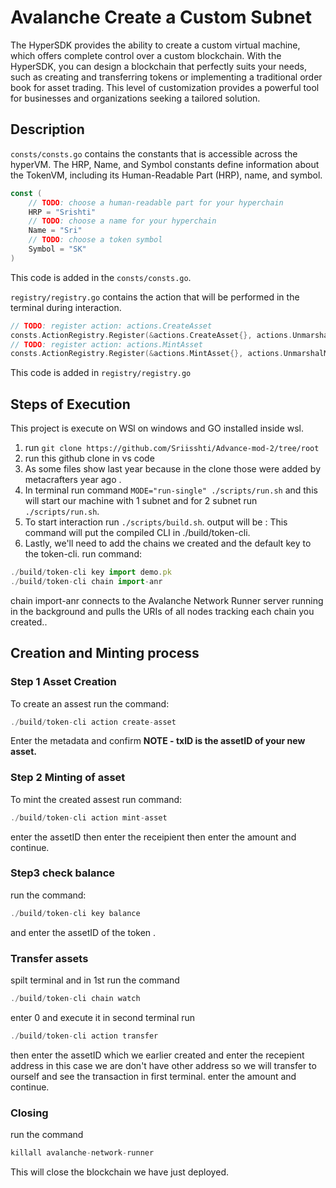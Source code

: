 # Avalanche Create a Custom Subnet

The HyperSDK provides the ability to create a custom virtual machine, which offers complete control over a custom blockchain. With the HyperSDK, you can design a blockchain that perfectly suits your needs, such as creating and transferring tokens or implementing a traditional order book for asset trading. This level of customization provides a powerful tool for businesses and organizations seeking a tailored solution.


## Description 
```consts/consts.go``` contains the constants that is accessible across the hyperVM. The HRP, Name, and Symbol constants define information about the TokenVM, including its Human-Readable Part (HRP), name, and symbol.
```GO
const (
	// TODO: choose a human-readable part for your hyperchain
	HRP = "Srishti"
	// TODO: choose a name for your hyperchain
	Name = "Sri"
	// TODO: choose a token symbol
	Symbol = "SK"
)
```
This code is added in the ```consts/consts.go```.

```registry/registry.go``` contains the action that will be performed in the terminal during interaction.
```GO
// TODO: register action: actions.CreateAsset
consts.ActionRegistry.Register(&actions.CreateAsset{}, actions.UnmarshalCreateAsset, false),
// TODO: register action: actions.MintAsset
consts.ActionRegistry.Register(&actions.MintAsset{}, actions.UnmarshalMintAsset, false),
```
This code is added in ```registry/registry.go```

## Steps of Execution
This project is execute on WSl on windows and GO installed inside wsl.<br>
1) run ```git clone https://github.com/Sriisshti/Advance-mod-2/tree/root```
2) run this github clone in vs code
3) As some files show last year because in the clone those were added by metacrafters year ago .
4) In terminal run command ```MODE="run-single" ./scripts/run.sh``` and this will start our machine with 1 subnet and for 2 subnet run ```./scripts/run.sh```. 
5) To start interaction run ```./scripts/build.sh```. output will be :
This command will put the compiled CLI in ./build/token-cli.
6) Lastly, we'll need to add the chains we created and the default key to the token-cli. run command:
```javascript
./build/token-cli key import demo.pk
./build/token-cli chain import-anr
```
chain import-anr connects to the Avalanche Network Runner server running in the background and pulls the URIs of all nodes tracking each chain you created..

## Creation and Minting process
### Step 1 Asset Creation
To create an assest run the command:
```javascript
./build/token-cli action create-asset
```
Enter the metadata and confirm
<b>NOTE - txID is the assetID of your new asset.</b>

### Step 2 Minting of asset
To mint the created assest run command:
```javascript
./build/token-cli action mint-asset
```
enter the assetID then enter the receipient then enter the amount and continue.

### Step3 check balance
run the command:
```javascript
./build/token-cli key balance
```
and enter the assetID of the token .

### Transfer assets
spilt terminal and in 1st run the command 
```javascript
./build/token-cli chain watch
```
enter 0 and execute it
in second terminal run
```javascript
./build/token-cli action transfer
```
then enter the assetID which we earlier created and enter the recepient address in this case we are don't have other address so we will transfer to ourself and see the transaction in first terminal. enter the amount and continue.

### Closing 
run the command 
```javascript
killall avalanche-network-runner
```
This will close the blockchain we have just deployed.